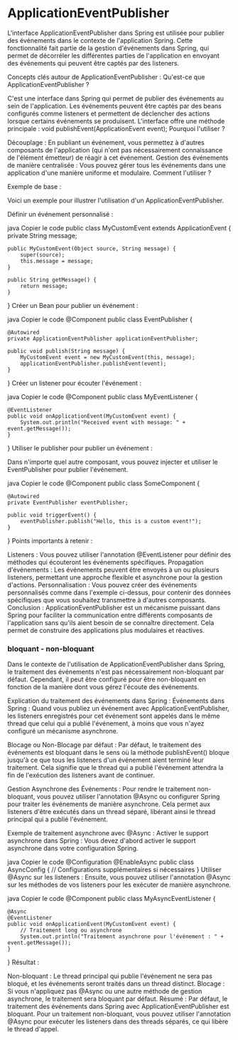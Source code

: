 #  ApplicationEventPublisher

L'interface ApplicationEventPublisher dans Spring est utilisée pour publier des événements dans le contexte de l'application Spring. Cette fonctionnalité fait partie de la gestion d'événements dans Spring, qui permet de décorréler les différentes parties de l'application en envoyant des événements qui peuvent être captés par des listeners.

Concepts clés autour de ApplicationEventPublisher :
Qu'est-ce que ApplicationEventPublisher ?

C'est une interface dans Spring qui permet de publier des événements au sein de l'application.
Les événements peuvent être captés par des beans configurés comme listeners et permettent de déclencher des actions lorsque certains événements se produisent.
L'interface offre une méthode principale :
void publishEvent(ApplicationEvent event);
Pourquoi l'utiliser ?

Découplage : En publiant un événement, vous permettez à d'autres composants de l'application (qui n'ont pas nécessairement connaissance de l'élément émetteur) de réagir à cet événement.
Gestion des événements de manière centralisée : Vous pouvez gérer tous les événements dans une application d'une manière uniforme et modulaire.
Comment l'utiliser ?

Exemple de base :

Voici un exemple pour illustrer l'utilisation d'un ApplicationEventPublisher.

Définir un événement personnalisé :

java
Copier le code
public class MyCustomEvent extends ApplicationEvent {
    private String message;
    
    public MyCustomEvent(Object source, String message) {
        super(source);
        this.message = message;
    }
    
    public String getMessage() {
        return message;
    }
}
Créer un Bean pour publier un événement :

java
Copier le code
@Component
public class EventPublisher {
    
    @Autowired
    private ApplicationEventPublisher applicationEventPublisher;
    
    public void publish(String message) {
        MyCustomEvent event = new MyCustomEvent(this, message);
        applicationEventPublisher.publishEvent(event);
    }
}
Créer un listener pour écouter l'événement :

java
Copier le code
@Component
public class MyEventListener {
    
    @EventListener
    public void onApplicationEvent(MyCustomEvent event) {
        System.out.println("Received event with message: " + event.getMessage());
    }
}
Utiliser le publisher pour publier un événement :

Dans n'importe quel autre composant, vous pouvez injecter et utiliser le EventPublisher pour publier l'événement.

java
Copier le code
@Component
public class SomeComponent {
    
    @Autowired
    private EventPublisher eventPublisher;
    
    public void triggerEvent() {
        eventPublisher.publish("Hello, this is a custom event!");
    }
}
Points importants à retenir :

Listeners : Vous pouvez utiliser l'annotation @EventListener pour définir des méthodes qui écouteront les événements spécifiques.
Propagation d'événements : Les événements peuvent être envoyés à un ou plusieurs listeners, permettant une approche flexible et asynchrone pour la gestion d'actions.
Personnalisation : Vous pouvez créer des événements personnalisés comme dans l'exemple ci-dessus, pour contenir des données spécifiques que vous souhaitez transmettre à d'autres composants.
Conclusion :
ApplicationEventPublisher est un mécanisme puissant dans Spring pour faciliter la communication entre différents composants de l'application sans qu'ils aient besoin de se connaître directement. Cela permet de construire des applications plus modulaires et réactives.

###  bloquant - non-bloquant 
Dans le contexte de l'utilisation de ApplicationEventPublisher dans Spring, le traitement des événements n'est pas nécessairement non-bloquant par défaut. Cependant, il peut être configuré pour être non-bloquant en fonction de la manière dont vous gérez l'écoute des événements.

Explication du traitement des événements dans Spring :
Événements dans Spring :
Quand vous publiez un événement avec ApplicationEventPublisher, les listeners enregistrés pour cet événement sont appelés dans le même thread que celui qui a publié l'événement, à moins que vous n'ayez configuré un mécanisme asynchrone.

Blocage ou Non-Blocage par défaut : Par défaut, le traitement des événements est bloquant dans le sens où la méthode publishEvent() bloque jusqu'à ce que tous les listeners d'un événement aient terminé leur traitement. Cela signifie que le thread qui a publié l'événement attendra la fin de l'exécution des listeners avant de continuer.

Gestion Asynchrone des Événements : Pour rendre le traitement non-bloquant, vous pouvez utiliser l'annotation @Async ou configurer Spring pour traiter les événements de manière asynchrone. Cela permet aux listeners d'être exécutés dans un thread séparé, libérant ainsi le thread principal qui a publié l'événement.

Exemple de traitement asynchrone avec @Async :
Activer le support asynchrone dans Spring : Vous devez d'abord activer le support asynchrone dans votre configuration Spring.

java
Copier le code
@Configuration
@EnableAsync
public class AsyncConfig {
    // Configurations supplémentaires si nécessaires
}
Utiliser @Async sur les listeners : Ensuite, vous pouvez utiliser l'annotation @Async sur les méthodes de vos listeners pour les exécuter de manière asynchrone.

java
Copier le code
@Component
public class MyAsyncEventListener {

    @Async
    @EventListener
    public void onApplicationEvent(MyCustomEvent event) {
        // Traitement long ou asynchrone
        System.out.println("Traitement asynchrone pour l'événement : " + event.getMessage());
    }
}
Résultat :

Non-bloquant : Le thread principal qui publie l'événement ne sera pas bloqué, et les événements seront traités dans un thread distinct.
Blocage : Si vous n'appliquez pas @Async ou une autre méthode de gestion asynchrone, le traitement sera bloquant par défaut.
Résumé :
Par défaut, le traitement des événements dans Spring avec ApplicationEventPublisher est bloquant.
Pour un traitement non-bloquant, vous pouvez utiliser l'annotation @Async pour exécuter les listeners dans des threads séparés, ce qui libère le thread d'appel.
